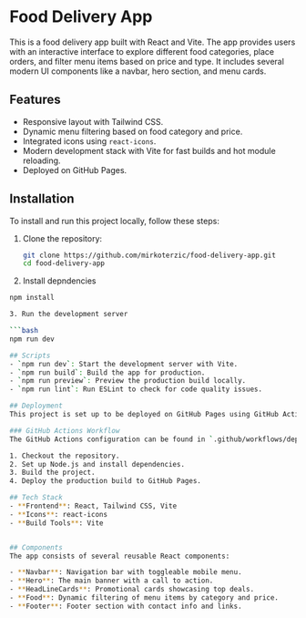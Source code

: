 # Food Delivery App

This is a food delivery app built with React and Vite. The app provides users with an interactive interface to explore different food categories, place orders, and filter menu items based on price and type. It includes several modern UI components like a navbar, hero section, and menu cards.

## Features

- Responsive layout with Tailwind CSS.
- Dynamic menu filtering based on food category and price.
- Integrated icons using `react-icons`.
- Modern development stack with Vite for fast builds and hot module reloading.
- Deployed on GitHub Pages.

## Installation

To install and run this project locally, follow these steps:

1. Clone the repository:

   ```bash
   git clone https://github.com/mirkoterzic/food-delivery-app.git
   cd food-delivery-app
2. Install depndencies

```bash
npm install

3. Run the development server

```bash
npm run dev

## Scripts
- `npm run dev`: Start the development server with Vite.
- `npm run build`: Build the app for production.
- `npm run preview`: Preview the production build locally.
- `npm run lint`: Run ESLint to check for code quality issues.

## Deployment
This project is set up to be deployed on GitHub Pages using GitHub Actions. It will automatically build and deploy the app when changes are pushed to the main branch.

### GitHub Actions Workflow
The GitHub Actions configuration can be found in `.github/workflows/deploy.yml`. The workflow consists of the following steps:

1. Checkout the repository.
2. Set up Node.js and install dependencies.
3. Build the project.
4. Deploy the production build to GitHub Pages.

## Tech Stack
- **Frontend**: React, Tailwind CSS, Vite
- **Icons**: react-icons
- **Build Tools**: Vite


## Components
The app consists of several reusable React components:

- **Navbar**: Navigation bar with toggleable mobile menu.
- **Hero**: The main banner with a call to action.
- **HeadLineCards**: Promotional cards showcasing top deals.
- **Food**: Dynamic filtering of menu items by category and price.
- **Footer**: Footer section with contact info and links.



   
